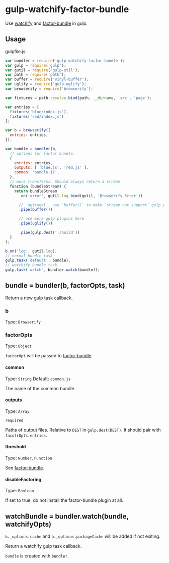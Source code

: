 # gulp-watchify-factor-bundle
Use [watchify](https://www.npmjs.com/package/watchify) and [factor-bundle](https://www.npmjs.com/package/factor-bundle) in gulp.

## Usage

gulpfile.js:

```javascript
var bundler = require('gulp-watchify-factor-bundle');
var gulp = require('gulp');
var gutil = require('gulp-util');
var path = require('path');
var buffer = require('vinyl-buffer');
var uglify = require('gulp-uglify');
var browserify = require('browserify');

var fixtures = path.resolve.bind(path, __dirname, 'src', 'page');

var entries = [
  fixtures('blue/index.js'),
  fixtures('red/index.js')
];

var b = browserify({
  entries: entries,
});

var bundle = bundler(b,
  // options for factor bundle.
  {
    entries: entries,
    outputs: [ 'blue.js', 'red.js' ],
    common: 'bundle.js',
  },
  // more transforms. Should always return a stream.
  function (bundleStream) {
    return bundleStream
      .on('error', gutil.log.bind(gutil, 'Browserify Error'))

      // `optional`. use `buffer()` to make `stream not support` gulp plugins work
      .pipe(buffer())

      // use more gulp plugins here
      .pipe(uglify())

      .pipe(gulp.dest('./build'))
  }
);

b.on('log', gutil.log);
// normal bundle task
gulp.task('default', bundle);
// watchify bundle task
gulp.task('watch', bundler.watch(bundle));


```

## bundle = bundler(b, factorOpts, task)

Return a new gulp task callback.

### b

Type: `Browserify`


### factorOpts

Type: `Object`

`factorOpt` will be passed to [factor-bundle](https://www.npmjs.com/package/factor-bundle).

#### common

Type: `String`
Default: `common.js`

The name of the common bundle.

#### outputs

Type: `Array`

`required`

Paths of output files.
Relative to `DEST` in `gulp.dest(DEST)`.
It should pair with `facotrOpts.entries`.

#### threshold

Type: `Number`, `Function`

See [factor-bundle](https://www.npmjs.com/package/factor-bundle).

#### disableFactoring

Type: `Boolean`

If set to true, do not install the factor-bundle plugin at all.

## watchBundle = bundler.watch(bundle, watchifyOpts)

`b._options.cache` and `b._options.pachageCache` will be added if not exiting.

Return a watchify gulp task callback.

`bundle` is created with `bundler`.

